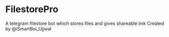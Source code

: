 # FilestorePro
A telegram filestore bot which stores files and  gives shareable link 
Created by @iSmartBoi_Ujjwal
